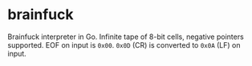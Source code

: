 # brainfuck

Brainfuck interpreter in Go. Infinite tape of 8-bit cells, negative pointers supported. EOF on input is `0x00`. `0x0D` (CR) is converted to `0x0A` (LF) on input.
